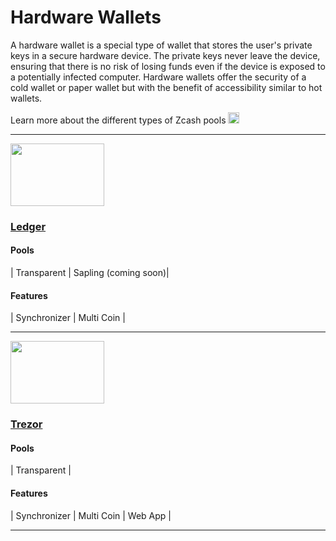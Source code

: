 # Hardware Wallets

A hardware wallet is a special type of wallet that stores the user's private keys in a secure hardware device. The private keys never leave the device, ensuring that there is no risk of losing funds even if the device is exposed to a potentially infected computer. Hardware wallets offer the security of a cold wallet or paper wallet but with the benefit of accessibility similar to hot wallets.

Learn more about the different types of Zcash pools [<img src="https://raw.githubusercontent.com/FortAwesome/Font-Awesome/6.x/svgs/solid/square-arrow-up-right.svg" width="18" height="18"/>](site/Using_Zcash/Shielded_Pools)

---

<a href="https://www.ledger.com/coin/wallet/zcash">
    <img src="https://i.ibb.co/2qX6WCF/Desktop-Wallets.png" alt="" width="150" height="100"/>
</a>

<aside>
    
### [Ledger](https://www.ledger.com/coin/wallet/zcash)

#### Pools
| Transparent | Sapling (coming soon)|

#### Features
| Synchronizer | Multi Coin |

</aside>

____


<a href="https://trezor.io/learn/a/zcash-zec">
    <img src="https://i.ibb.co/wcD52Kk/image-2024-01-13-170332340.png" alt="" width="150" height="100"/>
</a>

<aside>
    
### [Trezor](https://trezor.io/learn/a/zcash-zec)

#### Pools
| Transparent | 

#### Features
| Synchronizer | Multi Coin | Web App |

</aside>


____
